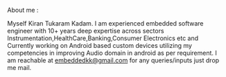 About me :

Myself Kiran Tukaram Kadam. I am experienced embedded software engineer with 10+ years deep expertise across sectors Instrumentation,HealthCare,Banking,Consumer Electronics etc and Currently working on Android based custom devices utilizing my competencies in improving Audio domain in android as per requirement.
I am reachable at embeddedkk@gmail.com for any queries/inputs just drop me mail.

